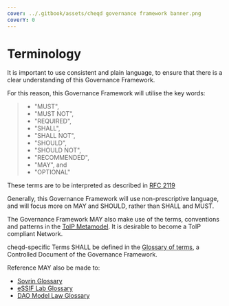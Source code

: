 ```yaml
---
cover: ../.gitbook/assets/cheqd governance framework banner.png
coverY: 0
---
```


# Terminology

It is important to use consistent and plain language, to ensure that there is a clear understanding of this Governance Framework.

For this reason, this Governance Framework will utilise the key words:

> * "MUST", 
> * "MUST NOT", 
> * "REQUIRED", 
> * "SHALL", 
> * "SHALL NOT", 
> * "SHOULD", 
> * "SHOULD NOT", 
> * "RECOMMENDED",  
> * "MAY", and  
> * "OPTIONAL"

These terms are to be interpreted as described in [RFC 2119](https://datatracker.ietf.org/doc/html/rfc2119)

Generally, this Governance Framework will use non-prescriptive language, and will focus more on MAY and SHOULD, rather than SHALL and MUST.

The Governance Framework MAY also make use of the terms, conventions and patterns in the [ToIP Metamodel](https://wiki.trustoverip.org/display/HOME/ToIP+Governance+Metamodel+Specification). It is desirable to become a ToIP compliant Network.

cheqd-specific Terms SHALL be defined in the [Glossary of terms](https://docs.cheqd.io/governance/terminology-and-glossary/glossary), a Controlled Document of the Governance Framework.

Reference MAY also be made to:

* [Sovrin Glossary](https://docs.google.com/document/d/1gfIz5TT0cNp2kxGMLFXr19x1uoZsruUe\_0glHst2fZ8/edit)
* [eSSIF Lab Glossary](https://essif-lab.pages.grnet.gr/framework/docs/essifLab-glossary) 
* [DAO Model Law Glossary](https://www.lextechinstitute.ch/wp-content/uploads/2021/06/DAO-Model-Law.pdf)
